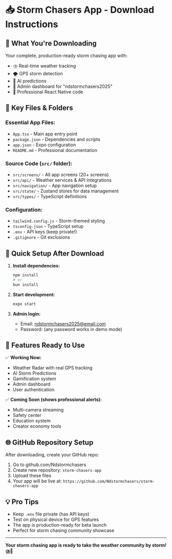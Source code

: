 # 📥 Storm Chasers App - Download Instructions

## 🎯 What You're Downloading
Your complete, production-ready storm chasing app with:
- ⛈️ Real-time weather tracking
- 🌪️ GPS storm detection  
- 🤖 AI predictions
- 👤 Admin dashboard for "ndstormchasers2025"
- 📱 Professional React Native code

## 📁 Key Files & Folders

### **Essential App Files:**
- `App.tsx` - Main app entry point
- `package.json` - Dependencies and scripts
- `app.json` - Expo configuration
- `README.md` - Professional documentation

### **Source Code (`src/` folder):**
- `src/screens/` - All app screens (20+ screens)
- `src/api/` - Weather services & API integrations
- `src/navigation/` - App navigation setup
- `src/state/` - Zustand stores for data management
- `src/types/` - TypeScript definitions

### **Configuration:**
- `tailwind.config.js` - Storm-themed styling
- `tsconfig.json` - TypeScript setup
- `.env` - API keys (keep private!)
- `.gitignore` - Git exclusions

## 🚀 Quick Setup After Download

1. **Install dependencies:**
   ```bash
   npm install
   # or
   bun install
   ```

2. **Start development:**
   ```bash
   expo start
   ```

3. **Admin login:**
   - Email: ndstormchasers2025@email.com
   - Password: (any password works in demo mode)

## 📱 Features Ready to Use

✅ **Working Now:**
- Weather Radar with real GPS tracking
- AI Storm Predictions 
- Gamification system
- Admin dashboard
- User authentication

✅ **Coming Soon (shows professional alerts):**
- Multi-camera streaming
- Safety center
- Education system
- Creator economy tools

## 🌐 GitHub Repository Setup

After downloading, create your GitHub repo:

1. Go to github.com/Ndstormchasers
2. Create new repository: `storm-chasers-app`
3. Upload these files
4. Your app will be live at: `https://github.com/Ndstormchasers/storm-chasers-app`

## 💡 Pro Tips

- Keep `.env` file private (has API keys)
- Test on physical device for GPS features
- The app is production-ready for beta launch
- Perfect for storm chasing community showcase

---
**Your storm chasing app is ready to take the weather community by storm! ⛈️🚀**